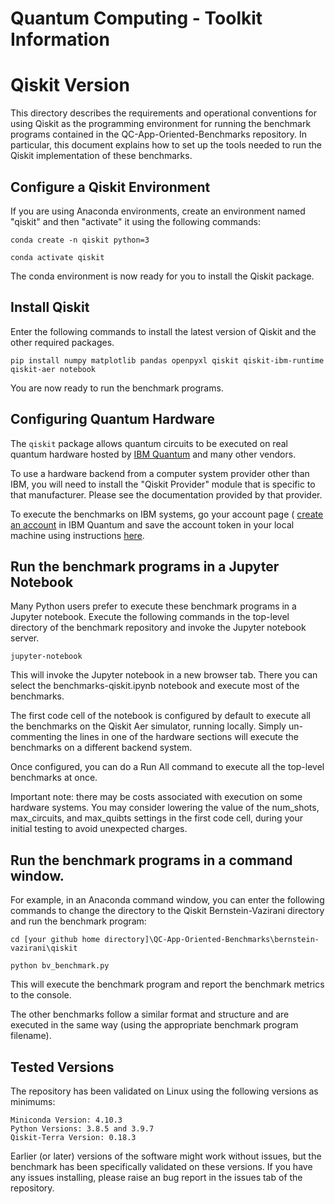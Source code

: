 # Quantum Computing - Toolkit Information

# Qiskit Version

This directory describes the requirements and operational conventions for using Qiskit as the programming environment for running the benchmark programs contained in the QC-App-Oriented-Benchmarks repository.
In particular, this document explains how to set up the tools needed to run the Qiskit implementation of these benchmarks.

## Configure a Qiskit Environment
If you are using Anaconda environments, create an environment named "qiskit" and then "activate" it using the following commands:

    conda create -n qiskit python=3

    conda activate qiskit

The conda environment is now ready for you to install the Qiskit package.

## Install Qiskit

Enter the following commands to install the latest version of Qiskit and the other required packages.

    pip install numpy matplotlib pandas openpyxl qiskit qiskit-ibm-runtime qiskit-aer notebook

You are now ready to run the benchmark programs.

## Configuring Quantum Hardware

The `qiskit` package allows quantum circuits to be executed on real quantum hardware hosted by [IBM Quantum](https://quantum-computing.ibm.com/) and many other vendors.

To use a hardware backend from a computer system provider other than IBM, you will need to install the "Qiskit Provider" module that is specific to that manufacturer. Please see the documentation provided by that provider.

To execute the benchmarks on IBM systems, go your account page (
[create an account](https://quantum-computing.ibm.com/docs/manage/account/) in IBM Quantum and save the account token in your local machine using instructions [here](https://quantum-computing.ibm.com/docs/manage/account/ibmq).

## Run the benchmark programs in a Jupyter Notebook

Many Python users prefer to execute these benchmark programs in a Jupyter notebook.
Execute the following commands in the top-level directory of the benchmark repository and invoke the Jupyter notebook server.

    jupyter-notebook
    
This will invoke the Jupyter notebook in a new browser tab. There you can select the benchmarks-qiskit.ipynb notebook and execute most of the benchmarks.

The first code cell of the notebook is configured by default to execute all the benchmarks on the Qiskit Aer simulator, running locally. Simply un-commenting the lines in one of the hardware sections will execute the benchmarks on a different backend system.
    
Once configured, you can do a Run All command to execute all the top-level benchmarks at once.

Important note: there may be costs associated with execution on some hardware systems. You may consider lowering the value of the num_shots, max_circuits, and max_quibts settings in the first code cell, during your initial testing to avoid unexpected charges.


## Run the benchmark programs in a command window.

For example, in an Anaconda command window, you can enter the following commands to change the directory to the Qiskit Bernstein-Vazirani directory and run the benchmark program:

    cd [your github home directory]\QC-App-Oriented-Benchmarks\bernstein-vazirani\qiskit
  
    python bv_benchmark.py
    
This will execute the benchmark program and report the benchmark metrics to the console.

The other benchmarks follow a similar format and structure and are executed in the same way (using the appropriate benchmark program filename).



## Tested Versions

The repository has been validated on Linux using the following versions as minimums:

    Miniconda Version: 4.10.3
    Python Versions: 3.8.5 and 3.9.7
    Qiskit-Terra Version: 0.18.3

Earlier (or later) versions of the software might work without issues, but the benchmark has been specifically validated on these versions. If you have any issues installing, please raise an bug report in the issues tab of the repository.
